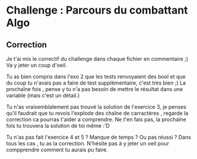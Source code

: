 # Challenge : Parcours du combattant Algo

## Correction

Je t'ai mis le correctif du challenge dans chaque fichier en commentaire ;) Va y jeter un coup d'oeil.


Tu as bien compris dans l'exo 2 que les tests renvoyaient des bool et que du coup tu n'avais pas a faire de test supplémentaire, c'est très bien ;) La prochaîne fois , pense y tu n'a pas besoin de mettre le résultat dans une variable (mais c'est un détail.)

Tu n'as vraisemblalement pas trouvé la solution de l'exercice 3, je penses qu'il faudrait que tu revois l'explode des chaîne de carractères , regarde la correction ca pourras t'aider a comprendre. Ne t'en fais pas, la prochaîne fois tu trouvera la solution de toi même :'D

Tu n'as pas fait l'exercice 4 et 5 ? Manque de temps ? Ou pas réussi ? Dans tous les cas , tu as la correction. N'hésite pas à y jeter un oeil pour compprendre comment tu aurais pu faire.